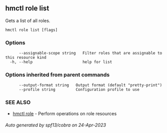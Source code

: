 ## hmctl role list

Gets a list of all roles.

```
hmctl role list [flags]
```

### Options

```
      --assignable-scope string   Filter roles that are assignable to this resource kind
  -h, --help                      help for list
```

### Options inherited from parent commands

```
      --output-format string   Output format (default "pretty-print")
      --profile string         Configuration profile to use
```

### SEE ALSO

* [hmctl role](hmctl_role.md)	 - Perform operations on role resources

###### Auto generated by spf13/cobra on 24-Apr-2023
